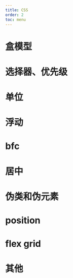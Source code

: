 ```yaml
---
title: CSS
order: 2
toc: menu
---
```


# 盒模型

# 选择器、优先级

# 单位

# 浮动

# bfc

# 居中

# 伪类和伪元素

# position

# flex grid

# 其他
